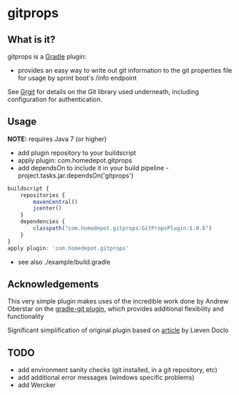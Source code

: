 # gitprops

## What is it?

gitprops is a [Gradle](http://gradle.org) plugin:

* provides an easy way to write out git information to the git properties file for usage by sprint boot's /info endpoint

See [Grgit](https://github.com/ajoberstar/grgit) for details on the Git library used underneath, including
configuration for authentication.

## Usage

**NOTE:** requires Java 7 (or higher)

* add plugin repository to your buildscript
* apply plugin: com.homedepot.gitprops
* add dependsOn to include it in your build pipeline - project.tasks.jar.dependsOn('gitprops')

```javascript
buildscript {
    repositories {
        mavenCentral()
        jcenter()
    }
    dependencies {
        classpath("com.homedepot.gitprops:GitPropsPlugin:1.0.6")
    }
}
apply plugin: 'com.homedepot.gitprops'
```

* see also ./example/build.gradle

## Acknowledgements

This very simple plugin makes uses of the incredible work done by Andrew Oberstar on the [gradle-git plugin](https://github.com/ajoberstar), which provides additional flexibility and functionality

Significant simplification of original plugin based on [article](http://www.insaneprogramming.be/blog/2014/08/15/spring-boot-info-git/) by Lieven Doclo

## TODO

* add environment sanity checks (git installed, in a git repository, etc)
* add additional error messages (windows specific problems)
* add Wercker
